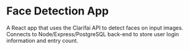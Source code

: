 # Face Detection App

A React app that uses the Clarifai API to detect faces on input images. Connects to Node/Express/PostgreSQL back-end to store user login information and entry count.
